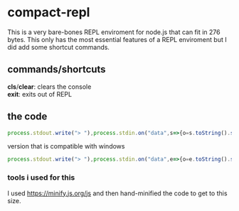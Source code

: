 # compact-repl
This is a very bare-bones REPL enviroment for node.js that can fit in 276 bytes. This only has the most essential features of a REPL enviroment but I did add some shortcut commands.

## commands/shortcuts
**cls**/**clear**: clears the console<br/>**exit**: exits out of REPL

## the code
```js
process.stdout.write("> "),process.stdin.on("data",s=>{o=s.toString().slice(0,-1),"exit"==o&&process.exit();try{void 0!=(0,eval)(o)&&console.log((0,eval)(o))}catch(o){console.log(o.toString().split("\n")[0])}"clear"!=o&&"cls"!=o||console.clear(),process.stdout.write("> ")});
```

version that is compatible with windows
```js
process.stdout.write("> "),process.stdin.on("data",e=>{o=e.toString().slice(0,-1),o=o.charCodeAt(o.length-1)<14?o.slice(0,-1):o,"exit"==o&&process.exit();try{void 0!=(0,eval)(o)&&console.log((0,eval)(o))}catch(o){console.log(o.toString().split("\n")[0])}"clear"!=o&&"cls"!=o||console.clear(),process.stdout.write("> ")});
```


### tools i used for this
I used https://minify.js.org/js and then hand-minified the code to get to this size.
